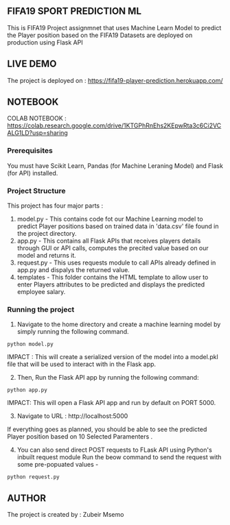 ## FIFA19 SPORT PREDICTION ML
This is FIFA19 Project assignmnet that uses Machine Learn Model to predict the Player position based on the FIFA19 Datasets are deployed on production using Flask API

## LIVE DEMO
The project is deployed on : https://fifa19-player-prediction.herokuapp.com/

## NOTEBOOK
COLAB NOTEBOOK : https://colab.research.google.com/drive/1KTGPhRnEhs2KEpwRta3c6Ci2VCALG1LD?usp=sharing

### Prerequisites
You must have Scikit Learn, Pandas (for Machine Leraning Model) and Flask (for API) installed.

### Project Structure
This project has four major parts :
1. model.py - This contains code fot our Machine Learning model to predict Player positions based on trained  data in 'data.csv' file found in the project directory.
2. app.py - This contains all Flask APIs that receives players details through GUI or API calls, computes the precited value based on our model and returns it.
3. request.py - This uses requests module to call APIs already defined in app.py and dispalys the returned value.
4. templates - This folder contains the HTML template to allow user to enter Players attributes to be predicted and displays the predicted employee salary.



### Running the project
1. Navigate to the home directory and create a machine learning model by simply running the following command.

```
python model.py
```
IMPACT : This will create a serialized version of the model into a model.pkl file that will be used to interact with in the Flask app.


2. Then, Run the Flask API app by running the following command:
```
python app.py

```
IMPACT: This will open a Flask API app and run by default on PORT 5000.

3. Navigate to URL : http://localhost:5000

If everything goes as planned, you should be able to see the predicted Player position based on 10 Selected Paramenters .


4.  You can also send direct POST requests to FLask API using Python's inbuilt request module
Run the beow command to send the request with some pre-popuated values -
```
python request.py
```



## AUTHOR
The project is created by : Zubeir Msemo
